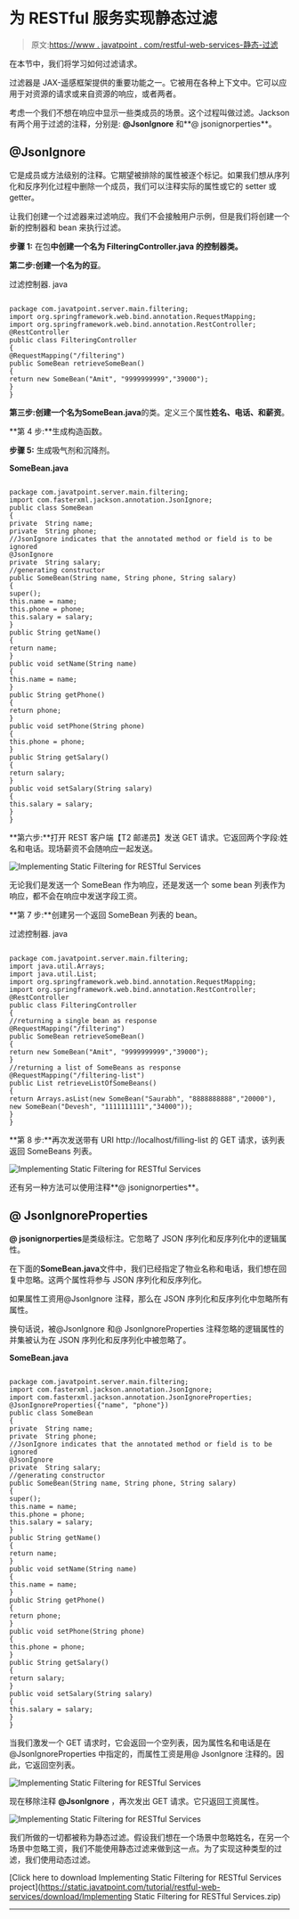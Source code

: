 # 为 RESTful 服务实现静态过滤

> 原文:[https://www . javatpoint . com/restful-web-services-静态-过滤](https://www.javatpoint.com/restful-web-services-static-filtering)

在本节中，我们将学习如何过滤请求。

过滤器是 JAX-遥感框架提供的重要功能之一。它被用在各种上下文中。它可以应用于对资源的请求或来自资源的响应，或者两者。

考虑一个我们不想在响应中显示一些类成员的场景。这个过程叫做过滤。Jackson 有两个用于过滤的注释，分别是: **@JsonIgnore** 和**@ jsonignorperties**。

## @JsonIgnore

它是成员或方法级别的注释。它期望被排除的属性被逐个标记。如果我们想从序列化和反序列化过程中删除一个成员，我们可以注释实际的属性或它的 setter 或 getter。

让我们创建一个过滤器来过滤响应。我们不会接触用户示例，但是我们将创建一个新的控制器和 bean 来执行过滤。

**步骤 1:** 在包**中创建一个名为 FilteringController.java 的控制器类。**

**第二步:**创建一个名为**的豆**。

过滤控制器. java

```

package com.javatpoint.server.main.filtering;
import org.springframework.web.bind.annotation.RequestMapping;
import org.springframework.web.bind.annotation.RestController;
@RestController
public class FilteringController 
{
@RequestMapping("/filtering")
public SomeBean retrieveSomeBean()
{
return new SomeBean("Amit", "9999999999","39000");
}
}

```

**第三步:**创建一个名为**SomeBean.java**的类。定义三个属性**姓名、电话、**和**薪资**。

**第 4 步:**生成构造函数。

**步骤 5:** 生成吸气剂和沉降剂。

**SomeBean.java**

```

package com.javatpoint.server.main.filtering;
import com.fasterxml.jackson.annotation.JsonIgnore;
public class SomeBean 
{
private  String name;
private  String phone;
//JsonIgnore indicates that the annotated method or field is to be ignored
@JsonIgnore
private  String salary;
//generating constructor
public SomeBean(String name, String phone, String salary) 
{
super();
this.name = name;
this.phone = phone;
this.salary = salary;
}
public String getName() 
{
return name;
}
public void setName(String name) 
{
this.name = name;
}
public String getPhone() 
{
return phone;
}
public void setPhone(String phone) 
{
this.phone = phone;
}
public String getSalary() 
{
return salary;
}
public void setSalary(String salary) 
{
this.salary = salary;
}
}

```

**第六步:**打开 REST 客户端【T2 邮递员】发送 GET 请求。它返回两个字段:姓名和电话。现场薪资不会随响应一起发送。

![Implementing Static Filtering for RESTful Services](../Images/2a58f2f3658fb0e764ebb902f878fbb0.png)

无论我们是发送一个 SomeBean 作为响应，还是发送一个 some bean 列表作为响应，都不会在响应中发送字段工资。

**第 7 步:**创建另一个返回 SomeBean 列表的 bean。

过滤控制器. java

```

package com.javatpoint.server.main.filtering;
import java.util.Arrays;
import java.util.List;
import org.springframework.web.bind.annotation.RequestMapping;
import org.springframework.web.bind.annotation.RestController;
@RestController
public class FilteringController 
{
//returning a single bean as response
@RequestMapping("/filtering")
public SomeBean retrieveSomeBean()
{
return new SomeBean("Amit", "9999999999","39000");
}
//returning a list of SomeBeans as response
@RequestMapping("/filtering-list")
public List retrieveListOfSomeBeans()
{
return Arrays.asList(new SomeBean("Saurabh", "8888888888","20000"), new SomeBean("Devesh", "1111111111","34000"));
}
} 
```

**第 8 步:**再次发送带有 URI http://localhost/filling-list 的 GET 请求，该列表返回 SomeBeans 列表。

![Implementing Static Filtering for RESTful Services](../Images/e1d1500ffa09b50e8f2f7c2adf1bc126.png)

还有另一种方法可以使用注释**@ jsonignorperties**。

## @ JsonIgnoreProperties

**@ jsonignorperties**是类级标注。它忽略了 JSON 序列化和反序列化中的逻辑属性。

在下面的**SomeBean.java**文件中，我们已经指定了物业名称和电话，我们想在回复中忽略。这两个属性将参与 JSON 序列化和反序列化。

如果属性工资用@JsonIgnore 注释，那么在 JSON 序列化和反序列化中忽略所有属性。

换句话说，被@JsonIgnore 和@ JsonIgnoreProperties 注释忽略的逻辑属性的并集被认为在 JSON 序列化和反序列化中被忽略了。

**SomeBean.java**

```

package com.javatpoint.server.main.filtering;
import com.fasterxml.jackson.annotation.JsonIgnore;
import com.fasterxml.jackson.annotation.JsonIgnoreProperties;
@JsonIgnoreProperties({"name", "phone"})
public class SomeBean 
{
private  String name;
private  String phone;
//JsonIgnore indicates that the annotated method or field is to be ignored
@JsonIgnore
private  String salary;
//generating constructor
public SomeBean(String name, String phone, String salary) 
{
super();
this.name = name;
this.phone = phone;
this.salary = salary;
}
public String getName() 
{
return name;
}
public void setName(String name) 
{
this.name = name;
}
public String getPhone() 
{
return phone;
}
public void setPhone(String phone) 
{
this.phone = phone;
}
public String getSalary() 
{
return salary;
}
public void setSalary(String salary) 
{
this.salary = salary;
}
}

```

当我们激发一个 GET 请求时，它会返回一个空列表，因为属性名和电话是在@JsonIgnoreProperties 中指定的，而属性工资是用@ JsonIgnore 注释的。因此，它返回空列表。

![Implementing Static Filtering for RESTful Services](../Images/42e01ba97dd7252149072557767a97e2.png)

现在移除注释 **@JsonIgnore** ，再次发出 GET 请求。它只返回工资属性。

![Implementing Static Filtering for RESTful Services](../Images/46795c138d6283ce1261afa19583c926.png)

我们所做的一切都被称为静态过滤。假设我们想在一个场景中忽略姓名，在另一个场景中忽略工资，我们不能使用静态过滤来做到这一点。为了实现这种类型的过滤，我们使用动态过滤。

[Click here to download Implementing Static Filtering for RESTful Services project](https://static.javatpoint.com/tutorial/restful-web-services/download/Implementing Static Filtering for RESTful Services.zip)

* * *